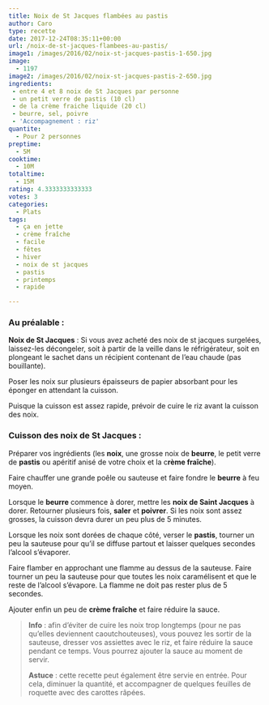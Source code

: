 ```yaml
---
title: Noix de St Jacques flambées au pastis
author: Caro
type: recette
date: 2017-12-24T08:35:11+00:00
url: /noix-de-st-jacques-flambees-au-pastis/
image1: /images/2016/02/noix-st-jacques-pastis-1-650.jpg
image:
  - 1197
image2: /images/2016/02/noix-st-jacques-pastis-2-650.jpg
ingredients:
 - entre 4 et 8 noix de St Jacques par personne
 - un petit verre de pastis (10 cl)
 - de la crème fraiche liquide (20 cl)
 - beurre, sel, poivre
 - 'Accompagnement : riz'
quantite:
  - Pour 2 personnes
preptime:
  - 5M
cooktime:
  - 10M
totaltime:
  - 15M
rating: 4.3333333333333
votes: 3
categories:
  - Plats
tags:
  - ça en jette
  - crème fraîche
  - facile
  - fêtes
  - hiver
  - noix de st jacques
  - pastis
  - printemps
  - rapide

---
```

### Au préalable :

**Noix de St Jacques** : Si vous avez acheté des noix de st jacques surgelées, laissez-les décongeler, soit à partir de la veille dans le réfrigérateur, soit en plongeant le sachet dans un récipient contenant de l&rsquo;eau chaude (pas bouillante).

Poser les noix sur plusieurs épaisseurs de papier absorbant pour les éponger en attendant la cuisson.

Puisque la cuisson est assez rapide, prévoir de cuire le riz avant la cuisson des noix.

### Cuisson des noix de St Jacques :

Préparer vos ingrédients (les **noix**, une grosse noix de **beurre**, le petit verre de **pastis** ou apéritif anisé de votre choix et la c**rème fraîche**).

Faire chauffer une grande poêle ou sauteuse et faire fondre le **beurre** à feu moyen.

Lorsque le **beurre** commence à dorer, mettre les **noix de Saint Jacques** à dorer. Retourner plusieurs fois, **saler** et **poivrer**. Si les noix sont assez grosses, la cuisson devra durer un peu plus de 5 minutes.

Lorsque les noix sont dorées de chaque côté, verser le **pastis**, tourner un peu la sauteuse pour qu&rsquo;il se diffuse partout et laisser quelques secondes l&rsquo;alcool s&rsquo;évaporer.

Faire flamber en approchant une flamme au dessus de la sauteuse. Faire tourner un peu la sauteuse pour que toutes les noix caramélisent et que le reste de l&rsquo;alcool s&rsquo;évapore. La flamme ne doit pas rester plus de 5 secondes.

Ajouter enfin un peu de **crème fraîche** et faire réduire la sauce.

> **Info** : afin d&rsquo;éviter de cuire les noix trop longtemps (pour ne pas qu&rsquo;elles deviennent caoutchouteuses), vous pouvez les sortir de la sauteuse, dresser vos assiettes avec le riz, et faire réduire la sauce pendant ce temps. Vous pourrez ajouter la sauce au moment de servir.
>
> **Astuce** : cette recette peut également être servie en entrée. Pour cela, diminuer la quantité, et accompagner de quelques feuilles de roquette avec des carottes râpées.

&nbsp;

&nbsp;
